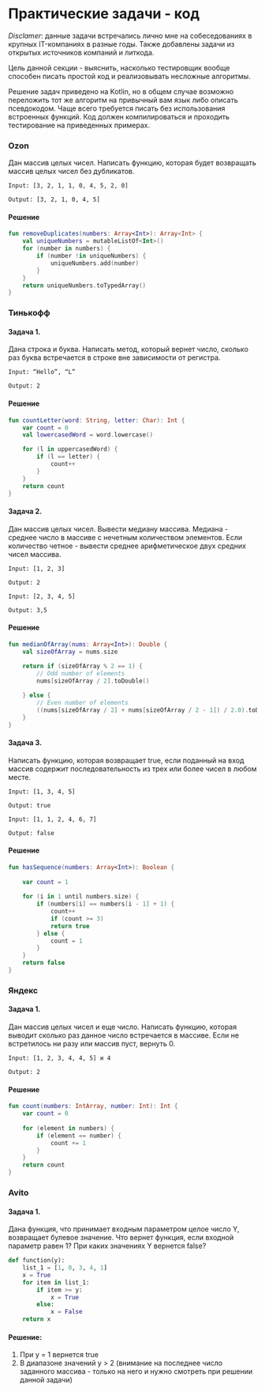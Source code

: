 # Практические задачи - код

*Disclamer*: данные задачи встречались лично мне на собеседованиях в крупных IT-компаниях в разные годы. Также добавлены задачи из открытых источников компаний и литкода.

Цель данной секции - выяснить, насколько тестировщик вообще способен писать простой код и реализовывать несложные алгоритмы. 

Решение задач приведено на Kotlin, но в общем случае возможно переложить тот же алгоритм на привычный вам язык либо описать псевдокодом. Чаще всего требуется писать без использования встроенных функций. Код должен компилироваться и проходить тестирование на приведенных примерах.

  

### Ozon

Дан массив целых чисел.
Написать функцию, которая будет возвращать массив целых чисел без дубликатов.

`Input: [3, 2, 1, 1, 0, 4, 5, 2, 0]`

`Output: [3, 2, 1, 0, 4, 5]`

#### Решение
```kt
fun removeDuplicates(numbers: Array<Int>): Array<Int> {
    val uniqueNumbers = mutableListOf<Int>()
    for (number in numbers) {
        if (number !in uniqueNumbers) {
            uniqueNumbers.add(number)
        }
    }
    return uniqueNumbers.toTypedArray()
}
```

### Тинькофф

#### Задача 1.
Дана строка и буква. Написать метод, который вернет число, сколько раз буква встречается в строке вне зависимости от регистра. 

`Input: “Hello”, “L”`

`Output: 2`

#### Решение
```kt
fun countLetter(word: String, letter: Char): Int {
    var count = 0
    val lowercasedWord = word.lowercase()

    for (l in uppercasedWord) {
        if (l == letter) {
            count++
        }
    }
    return count
}
```

#### Задача 2. 
Дан массив целых чисел. Вывести медиану массива.
Медиана - среднее число в массиве с нечетным количеством элементов. 
Если количество четное - вывести среднее арифметическое двух средних чисел массива.

`Input: [1, 2, 3]`

`Output: 2`

`Input: [2, 3, 4, 5]`

`Output: 3,5`

#### Решение
```kt
fun medianOfArray(nums: Array<Int>): Double {
    val sizeOfArray = nums.size
    
    return if (sizeOfArray % 2 == 1) {
        // Odd number of elements
        nums[sizeOfArray / 2].toDouble()

    } else {
        // Even number of elements
        ((nums[sizeOfArray / 2] + nums[sizeOfArray / 2 - 1]) / 2.0).toDouble()
    }
}
```
#### Задача 3. 
Написать функцию, которая возвращает true, если поданный на вход массив содержит последовательность из трех или более чисел в любом месте. 

`Input: [1, 3, 4, 5]`

`Output: true`

`Input: [1, 1, 2, 4, 6, 7]`

`Output: false`

#### Решение
```kt
fun hasSequence(numbers: Array<Int>): Boolean {
    
    var count = 1
    
    for (i in 1 until numbers.size) {
        if (numbers[i] == numbers[i - 1] + 1) {
            count++
            if (count >= 3) 
           	return true
        } else {
            count = 1
        }
    }
    return false
}

```

### Яндекс

#### Задача 1.

Дан массив целых чисел и еще число. Написать функцию, которая выводит сколько раз данное число встречается в массиве. Если не встретилось ни разу или массив пуст, вернуть 0.


`Input: [1, 2, 3, 4, 4, 5] и 4`

`Output: 2`

#### Решение
```kt
fun count(numbers: IntArray, number: Int): Int {
	var count = 0
    
    for (element in numbers) {
        if (element == number) {
            count += 1
        }
    }
    return count
}
```

### Avito

#### Задача 1.

Дана функция, что принимает входным параметром целое число Y, возвращает булевое значение. Что вернет функция, если входной параметр равен 1? При каких значениях Y вернется false?

```py
def function(y):
    list_1 = [1, 0, 3, 4, 1]
    x = True
    for item in list_1:
        if item >= y:
            x = True
        else:
            x = False
    return x
```

#### Решение:

1. При y = 1 вернется true
2. В диапазоне значений y > 2 (внимание на последнее число заданного массива - только на него и нужно смотреть при решении данной задачи)


